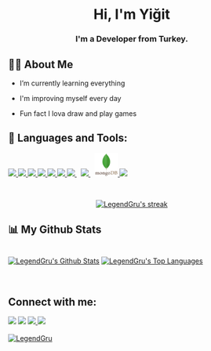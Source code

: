

<h1 align="center">Hi, I'm Yiğit</h1>
<h3 align="center">I'm a  Developer from Turkey.</h3>


## 🙋‍♂️ About Me



-  I’m currently learning everything 

-  I'm improving myself every day

-  Fun fact I lova draw and play games

## 🚀 Languages and Tools:

<p align="left"> 
    <a href="https://www.java.com" target="_blank"> <img src="https://img.icons8.com/color/48/000000/java-coffee-cup-logo.png"/> </a>
    <a href="https://developer.mozilla.org/en-US/docs/Web/JavaScript" target="_blank"> <img src="https://img.icons8.com/color/48/000000/javascript.png"/> </a> 
    <a href="https://www.w3.org/html/" target="_blank"> <img src="https://img.icons8.com/color/48/000000/html-5.png"/> </a> 
    <a href="https://www.w3schools.com/css/" target="_blank"> <img src="https://img.icons8.com/color/48/000000/css3.png"/> </a> 
    <a href="https://getbootstrap.com" target="_blank"> <img src="https://img.icons8.com/color/48/000000/bootstrap.png"/> </a> 
    <a href="https://www.python.org" target="_blank"> <img src="https://img.icons8.com/color/48/000000/python.png"/> </a> 
    <a style="padding-right:8px;" href="https://nodejs.org" target="_blank"> <img src="https://img.icons8.com/color/48/000000/nodejs.png"/> </a> 
    <a style="padding-right:8px;" href="https://www.mysql.com/" target="_blank"> <img src="https://img.icons8.com/fluent/50/000000/mysql-logo.png"/> </a>
    <a href="https://www.mongodb.com/" target="_blank"> <img src="https://raw.githubusercontent.com/devicons/devicon/master/icons/mongodb/mongodb-original-wordmark.svg" alt="mongodb" width="48" height="48"/> </a> 
    <a href="https://git-scm.com/" target="_blank"> <img src="https://img.icons8.com/color/48/000000/git.png"/> </a> 
    
    
</p>

<!-- [![React Badge](https://img.shields.io/badge/-React-61DBFB?style=for-the-badge&labelColor=black&logo=react&logoColor=61DBFB)](#)  [![Javascript Badge](https://img.shields.io/badge/-Javascript-F0DB4F?style=for-the-badge&labelColor=black&logo=javascript&logoColor=F0DB4F)](#) [![Typescript Badge](https://img.shields.io/badge/-Typescript-007acc?style=for-the-badge&labelColor=black&logo=typescript&logoColor=007acc)](#) [![Nodejs Badge](https://img.shields.io/badge/-Nodejs-3C873A?style=for-the-badge&labelColor=black&logo=node.js&logoColor=3C873A)](#) [![GraphQL Badge](https://img.shields.io/badge/-GraphQl-e535ab?style=for-the-badge&labelColor=black&logo=node.js&logoColor=e535ab)](#) -->
<br/>

<p align="center">
    <a href="https://github.com/LegendGru/github-readme-streak-stats">
        <img title="🔥 Get streak stats for your profile at git.io/streak-stats" alt="LegendGru's streak" src="https://github-readme-streak-stats.herokuapp.com/?user=LegendGru&theme=black-ice&hide_border=true&stroke=0000&background=060A0CD0"/>
    </a>
</p>

## 📊 My Github Stats

  <br/>
    <a href="https://github.com/LegendGru/github-readme-stats"><img alt="LegendGru's Github Stats" src="https://github-readme-stats.vercel.app/api?username=LegendGru&show_icons=true&count_private=true&theme=react&hide_border=true&bg_color=0D1117" /></a>
  <a href="https://github.com/LegendGru/github-readme-stats"><img alt="LegendGru's Top Languages" src="https://github-readme-stats.vercel.app/api/top-langs/?username=SubhamRaoniar28&langs_count=8&count_private=true&layout=compact&theme=react&hide_border=true&bg_color=0D1117" /></a>
  <br/>



<br/>
<br/>


## Connect with me:
<p align="left">


<a href = "https://twitter.com/_Yiid"><img src="https://img.icons8.com/fluent/48/000000/twitter.png"/></a>
<a href = "https://www.instagram.com/yiit.ozcn/"><img src="https://img.icons8.com/fluent/48/000000/instagram-new.png"/></a>
<a href = "https://discord.gg/jk4Xfv4NCe"><img src="https://img.icons8.com/color/48/000000/discord-new-logo.png"/>
<a href = "https://legendgru.github.io/Legendgruu/"><img src="https://img.icons8.com/office/40/000000/copy-link.png"/>
<br/>
<br/>
<img src="https://komarev.com/ghpvc/?username=LegendGru&label=Profile+Viewers&style=plastic&color=blue" alt="LegendGru" />

</p>

<br/>




